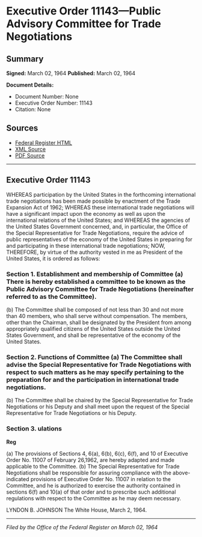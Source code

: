 # Executive Order 11143—Public Advisory Committee for Trade Negotiations

## Summary

**Signed:** March 02, 1964
**Published:** March 02, 1964

**Document Details:**
- Document Number: None
- Executive Order Number: 11143
- Citation: None

## Sources
- [Federal Register HTML](https://www.presidency.ucsb.edu/documents/executive-order-11143-public-advisory-committee-for-trade-negotiations)
- [XML Source](None)
- [PDF Source](None)

---

## Executive Order 11143

WHEREAS participation by the United States in the forthcoming international trade negotiations has been made possible by enactment of the Trade Expansion Act of 1962;
WHEREAS these international trade negotiations will have a significant impact upon the economy as well as upon the international relations of the United States; and
WHEREAS the agencies of the United States Government concerned, and, in particular, the Office of the Special Representative for Trade Negotiations, require the advice of public representatives of the economy of the United States in preparing for and participating in these international trade negotiations;
NOW, THEREFORE, by virtue of the authority vested in me as President of the United States, it is ordered as follows:
### Section 1. Establishment and membership of Committee (a) There is hereby established a committee to be known as the Public Advisory Committee for Trade Negotiations (hereinafter referred to as the Committee).

(b) The Committee shall be composed of not less than 30 and not more than 40 members, who shall serve without compensation. The members, other than the Chairman, shall be designated by the President from among appropriately qualified citizens of the United States outside the United States Government, and shall be representative of the economy of the United States.
### Section 2. Functions of Committee (a) The Committee shall advise the Special Representative for Trade Negotiations with respect to such matters as he may specify pertaining to the preparation for and the participation in international trade negotiations.

(b) The Committee shall be chaired by the Special Representative for Trade Negotiations or his Deputy and shall meet upon the request of the Special Representative for Trade Negotiations or his Deputy.
### Section 3. ulations

**Reg**

(a) The provisions of Sections 4, 6(a), 6(b), 6(c), 6(f), and 10 of Executive Order No. 11007 of February 26,1962, are hereby adapted and made applicable to the Committee.
(b) The Special Representative for Trade Negotiations shall be responsible for assuring compliance with the above-indicated provisions of Executive Order No. 11007 in relation to the Committee, and he is authorized to exercise the authority contained in sections 6(f) and 10(a) of that order and to prescribe such additional regulations with respect to the Committee as he may deem necessary.

LYNDON B. JOHNSON
The White House,
March 2, 1964.

---

*Filed by the Office of the Federal Register on March 02, 1964*
